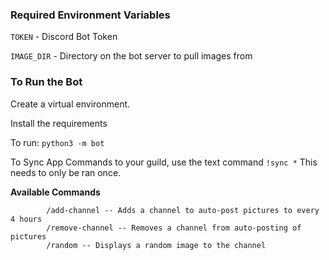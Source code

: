 
### Required Environment Variables
`TOKEN` - Discord Bot Token

`IMAGE_DIR` - Directory on the bot server to pull images from

### To Run the Bot
Create a virtual environment.

Install the requirements

To run: `python3 -m bot`

To Sync App Commands to your guild, use the text command `!sync *`
This needs to only be ran once.


**Available Commands**

            /add-channel -- Adds a channel to auto-post pictures to every 4 hours
            /remove-channel -- Removes a channel from auto-posting of pictures
            /random -- Displays a random image to the channel